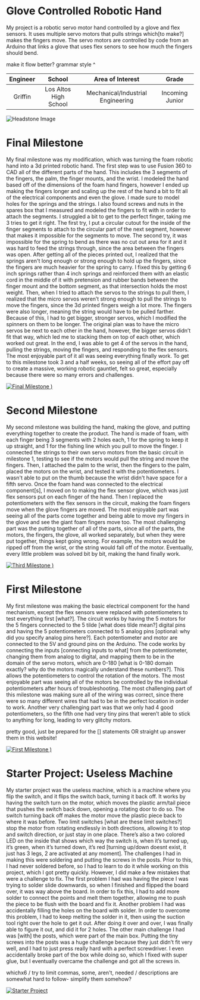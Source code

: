 ﻿# Glove Controlled Robotic Hand
My project is a robotic servo motor hand controlled by a glove and flex sensors. It uses multiple servo motors that pulls strings which[to make?] makes the fingers move. The servo motors are controlled by code from an Arduino that links a glove that uses flex senors to see how much the fingers should bend.

make it flow better? grammar style ^

| **Engineer** | **School** | **Area of Interest** | **Grade** |
|:--:|:--:|:--:|:--:|
| Griffin | Los Altos High School | Mechanical/Industrial Engineering | Incoming Junior

![Headstone Image](https://user-images.githubusercontent.com/107588588/174399114-551ea75e-9c26-4ab4-bb62-bbec43668cd6.jpg)

  
# Final Milestone
My final milestone was my modification, which was turning the foam robotic hand into a 3d printed robotic hand. The first step was to use Fusion 360 to CAD all of the different parts of the hand. This includes the 3 segments of the fingers, the palm, the finger mounts, and the wrist. I modeled the hand based off of the dimensions of the foam hand fingers, however I ended up making the fingers longer and scaling up the rest of the hand a bit to fit all of the electrical components and even the glove. I made sure to model holes for the springs and the strings. I also found screws and nuts in the spares box that I measured and modeled the fingers to fit with in order to attach the segments. I struggled a bit to get to the perfect finger, taking me 3 tries to get it right. The first try, I put a circular cutout for the inside of the finger segments to attach to the circular part of the next segment, however that makes it impossible for the segments to move. The second try, it was impossible for the spring to bend as there was no cut out area for it and it was hard to feed the strings through, since the area between the fingers was open. After getting all of the pieces printed out, I realized that the springs aren't long enough or strong enough to hold up the fingers, since the fingers are much heavier for the spring to carry. I fixed this by getting 6 inch springs rather than 4 inch springs and reinforced them with an elastic cord in the middle of it with pretension and rubber bands between the finger mount and the bottom segment, as that intersection holds the most weight. Then, when I tried to attach the servos to the strings to pull them, I realized that the micro servos weren’t strong enough to pull the strings to move the fingers, since the 3d printed fingers weigh a lot more. The fingers were also longer, meaning the string would have to be pulled farther. Because of this, I had to get bigger, stronger servos, which I modified the spinners on them to be longer. The original plan was to have the micro servos be next to each other in the hand, however, the bigger servos didn’t fit that way, which led me to stacking them on top of each other, which worked out great. In the end, I was able to get 4 of the servos in the hand, pulling the strings, moving the fingers, and responding to the flex sensors. The most enjoyable part of it all was seeing everything finally work. To get to this milestone took 3 and a half weeks, so seeing all of the effort pay off to create a massive, working robotic gauntlet, felt so great, especially because there were so many errors and challenges.

[![Final Milestone](https://user-images.githubusercontent.com/107588588/182967112-f5725188-0a0d-437a-84a1-2e5bc7bc7e30.jpg)
)](https://www.youtube.com/watch?v=T6la17Sv1MU "Final Milestone")

# Second Milestone
My second milestone was building the hand, making the glove, and putting everything together to create the product. The hand is made of foam, with each finger being 3 segments with 2 holes each, 1 for the spring to keep it up straight, and 1 for the fishing line which you pull to move the finger. I connected the strings to their own servo motors from the basic circuit in milestone 1, testing to see if the motors would pull the string and move the fingers. Then, I attached the palm to the wrist, then the fingers to the palm, placed the motors on the wrist, and tested it with the potentiometers. I wasn't able to put on the thumb because the wrist didn't have space for a fifth servo. Once the foam hand was connected to the electrical component[s], I moved on to making the flex sensor glove, which was just flex sensors put on each finger of the hand. Then I replaced the potentiometers with the flex sensors in the circuit, making the foam fingers move when the glove fingers are moved. The most enjoyable part was seeing all of the parts come together and being able to move my fingers in the glove and see the giant foam fingers move too. The most challenging part was the putting together of all of the parts, since all of the parts, the motors, the fingers, the glove, all worked separately, but when they were put together, things kept going wrong. For example, the motors would be ripped off from the wrist, or the string would fall off of the motor. Eventually, every little problem was solved bit by bit, making the hand finally work.

[![Third Milestone](https://user-images.githubusercontent.com/107588588/175699373-d37d9822-0daa-4355-8c95-2231f595ed8d.jpg)
)](https://www.youtube.com/watch?v=rXIV9w1w73E "Second Milestone")

# First Milestone
  

My first milestone was making the basic electrical component for the hand mechanism, except the flex sensors were replaced with potentiometers to test everything first [what?]. The circuit works by having the 5 motors for the 5 fingers connected to the 5 tilde [what does tilde mean?] digital pins and having the 5 potentiometers connected to 5 analog pins [optional: why did you specify analog pins here?]. Each potentiometer and motor are connected to the 5V and ground pins on the Arduino. The code works by connecting the inputs [connecting inputs to what] from the potentiometer, changing them from analog to digital, and mapping them to be in the domain of the servo motors, which are 0-180 [what is 0-180 domain exactly? why do the motors magically understand these numbers?]. This allows the potentiometers to control the rotation of the motors. The most enjoyable part was seeing all of the motors be controlled by the individual potentiometers after hours of troubleshooting. The most challenging part of this milestone was making sure all of the wiring was correct, since there were so many different wires that had to be in the perfect location in order to work. Another very challenging part was that we only had 4 good potentiometers, so the fifth one had very tiny pins that weren’t able to stick to anything for long, leading to very glitchy motors.

pretty good, just be prepared for the [] statements OR straight up answer them in this website!

[![First Milestone](https://user-images.githubusercontent.com/107588588/175699344-d662d9bd-333d-494f-94c5-68aa6e91bec7.jpg)
)](https://www.youtube.com/watch?v=xtYSaFt8PXU&feature=youtu.be "First Milestone")

# Starter Project: Useless Machine
  

My starter project was the useless machine, which is a machine where you flip the switch, and it flips the switch back, turning it back off. It works by having the switch turn on the motor, which moves the plastic arm/tail piece that pushes the switch back down, opening a rotating door to do so. The switch turning back off makes the motor move the plastic piece back to where it was before. Two limit switches [what are these limit switches?] stop the motor from rotating endlessly in both directions, allowing it to stop and switch direction, or just stay in one place. There’s also a two colored LED on the inside that shows which way the switch is, when it’s turned up, it’s green, when it’s turned down, it’s red [turning up/down doesnt exist, it just has 3 legs, 2 are activated at any moment]. The challenges I had in making this were soldering and putting the screws in the posts. Prior to this, I had never soldered before, so I had to learn to do it while working on this project, which I got pretty quickly. However, I did make a few mistakes that were a challenge to fix. The first problem I had was having the piece I was trying to solder slide downwards, so when I finished and flipped the board over, it was way above the board. In order to fix this, I had to add more solder to connect the points and melt them together, allowing me to push the piece to be flush with the board and fix it. Another problem I had was accidentally filling the holes on the board with solder. In order to overcome this problem, I had to keep melting the solder in it, then using the suction tool right over the hole to get it out. After doing it over and over, I was finally able to figure it out, and did it for 2 holes. The other main challenge I had was [with] the posts, which were part of the main box. Putting the tiny screws into the posts was a huge challenge because they just didn’t fit very well, and I had to just press really hard with a perfect screwdriver. I even accidentally broke part of the box while doing so, which I fixed with super glue, but I eventually overcame the challenge and got all the screws in.

whichx6 / try to limit commas, some, aren't, needed / descriptions are somewhat hard to follow- simplify them somehow?

[![Starter Project](https://user-images.githubusercontent.com/107588588/174400261-f236e6b6-14bc-4b24-b3e5-e617a8cfa406.jpg)
](https://www.youtube.com/watch?v=Pklw704gvm4 "Starter Project")
